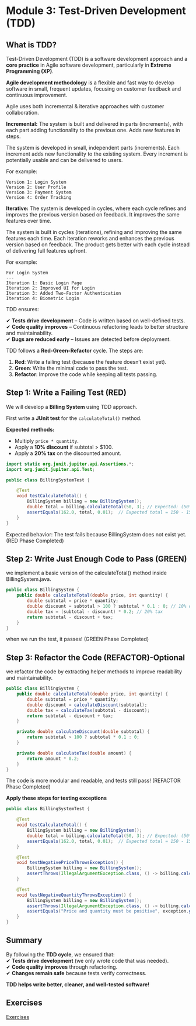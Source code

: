 # Module 3: Test-Driven Development (TDD)

## **What is TDD?**

Test-Driven Development (TDD) is a software development approach and a **core practice** in Agile software development, particularly in **Extreme Programming (XP)**.

**Agile development methodology** is a flexible and fast way to develop software in small, frequent updates, focusing on customer feedback and continuous improvement.

Agile uses both incremental & iterative approaches with customer collaboration.

**Incremental:** The system is built and delivered in parts (increments), with each part adding 
functionality to the previous one. Adds new features in steps.

The system is developed in small, independent parts (increments). Each increment adds new functionality to the existing system. Every increment is potentially usable and can be delivered to users. 

For example:

    Version 1: Login System
    Version 2: User Profile
    Version 3: Payment System
    Version 4: Order Tracking

**Iterative:** The system is developed in cycles, where each cycle refines and improves the previous version based on feedback.
It improves the same features over time.

The system is built in cycles (iterations), refining and improving the same features each time. 
Each iteration reworks and enhances the previous version based on feedback. The product gets better 
with each cycle instead of delivering full features upfront. 

For example: 

    For Login System
    ---
    Iteration 1: Basic Login Page
    Iteration 2: Improved UI for Login
    Iteration 3: Added Two-Factor Authentication
    Iteration 4: Biometric Login


TDD ensures:

✔ **Tests drive development** – Code is written based on well-defined tests.  
✔ **Code quality improves** – Continuous refactoring leads to better structure and maintainability.  
✔ **Bugs are reduced early** – Issues are detected before deployment.


TDD follows a **Red-Green-Refactor** cycle. 
The steps are:
1. **Red**: Write a failing test (because the feature doesn’t exist yet).
2. **Green**: Write the minimal code to pass the test.
3. **Refactor**: Improve the code while keeping all tests passing.


## Step 1: Write a Failing Test (RED)

We will develop a **Billing System** using TDD approach.
 
First write a **JUnit test** for the `calculateTotal()` method.

**Expected methods:**
- Multiply `price * quantity`.
- Apply a **10% discount** if subtotal > $100.
- Apply a **20% tax** on the discounted amount.

```java
import static org.junit.jupiter.api.Assertions.*;
import org.junit.jupiter.api.Test;

public class BillingSystemTest {

    @Test
    void testCalculateTotal() {
        BillingSystem billing = new BillingSystem();
        double total = billing.calculateTotal(50, 3); // Expected: (50*3) - 10% + 20% tax
        assertEquals(162.0, total, 0.01);  // Expected total = 150 - 15 + 27 = 162
    }
}
```

Expected behavior: The test fails because BillingSystem does not exist yet. (RED Phase Completed)

## Step 2: Write Just Enough Code to Pass (GREEN)
we implement a basic version of the calculateTotal() method inside BillingSystem.java.

```java
public class BillingSystem {
    public double calculateTotal(double price, int quantity) {
        double subtotal = price * quantity;
        double discount = subtotal > 100 ? subtotal * 0.1 : 0; // 10% discount if subtotal > $100
        double tax = (subtotal - discount) * 0.2; // 20% tax
        return subtotal - discount + tax;
    }
}
```
when we run the test, it passes! (GREEN Phase Completed)

## Step 3: Refactor the Code (REFACTOR)-Optional
we refactor the code by extracting helper methods to improve readability and maintainability.

```java
public class BillingSystem {
    public double calculateTotal(double price, int quantity) {
        double subtotal = price * quantity;
        double discount = calculateDiscount(subtotal);
        double tax = calculateTax(subtotal - discount);
        return subtotal - discount + tax;
    }

    private double calculateDiscount(double subtotal) {
        return subtotal > 100 ? subtotal * 0.1 : 0;
    }

    private double calculateTax(double amount) {
        return amount * 0.2;
    }
}

```
The code is more modular and readable, and tests still pass!  (REFACTOR Phase Completed)


**Apply these steps for testing exceptions** 

```java
public class BillingSystemTest {

    @Test
    void testCalculateTotal() {
        BillingSystem billing = new BillingSystem();
        double total = billing.calculateTotal(50, 3); // Expected: (50*3) - 10% + 20% tax
        assertEquals(162.0, total, 0.01);  // Expected total = 150 - 15 + 27 = 162
    }

    @Test
    void testNegativePriceThrowsException() {
        BillingSystem billing = new BillingSystem();
        assertThrows(IllegalArgumentException.class, () -> billing.calculateTotal(-50, 3));
    }

    @Test
    void testNegativeQuantityThrowsException() {
        BillingSystem billing = new BillingSystem();
        assertThrows(IllegalArgumentException.class, () -> billing.calculateTotal(50, -3));
        assertEquals("Price and quantity must be positive", exception.getMessage());
    }
}
```


## **Summary**
By following the **TDD cycle**, we ensured that:  
✔ **Tests drive development** (we only wrote code that was needed).  
✔ **Code quality improves** through refactoring.  
✔ **Changes remain safe** because tests verify correctness.

**TDD helps write better, cleaner, and well-tested software!**

## Exercises
[Exercises](exercises/exercises.md)
